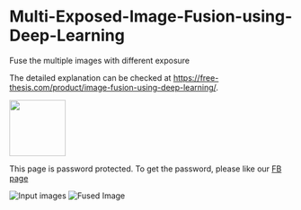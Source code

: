 # Multi-Exposed-Image-Fusion-using-Deep-Learning
Fuse the multiple images with different exposure

The detailed explanation can be checked at https://free-thesis.com/product/image-fusion-using-deep-learning/.

<img src="https://previews.123rf.com/images/arcady31/arcady311705/arcady31170500085/78256597-password-protected-warning-sign.jpg" height="100" width="100">

This page is password protected. To get the password, please like our [FB page](https://www.facebook.com/computer20vision/) 

![Input images](https://github.com/earthat/Multi-Exposed-Image-Fusion-using-Deep-Learning/blob/master/results/Input%20images%20of%20Lamp.bmp)
![Fused Image](https://github.com/earthat/Multi-Exposed-Image-Fusion-using-Deep-Learning/blob/master/results/fused%20image%20of%20lamp.bmp)
